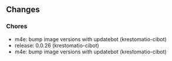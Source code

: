 ## Changes

### Chores

* m4e: bump image versions with updatebot (krestomatio-cibot)
* release: 0.0.26 (krestomatio-cibot)
* m4e: bump image versions with updatebot (krestomatio-cibot)
